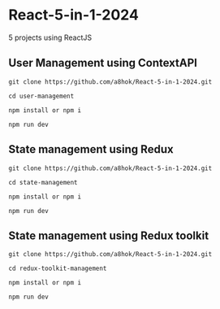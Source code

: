 # React-5-in-1-2024
5 projects using ReactJS

## User Management using ContextAPI

    git clone https://github.com/a8hok/React-5-in-1-2024.git

    cd user-management

    npm install or npm i

    npm run dev

  
## State management using Redux

    git clone https://github.com/a8hok/React-5-in-1-2024.git

    cd state-management

    npm install or npm i

    npm run dev

## State management using Redux toolkit

    git clone https://github.com/a8hok/React-5-in-1-2024.git

    cd redux-toolkit-management

    npm install or npm i

    npm run dev
    
